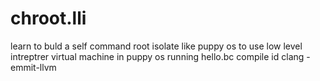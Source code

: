 # chroot.lli
learn to buld a self command root isolate like puppy os to use low level intreptrer virtual machine in puppy os running hello.bc compile id clang -emmit-llvm

